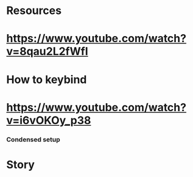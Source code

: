 # Resources
# https://www.youtube.com/watch?v=8qau2L2fWfI
# How to keybind
# https://www.youtube.com/watch?v=i6vOKOy_p38
### Condensed setup
# Story

